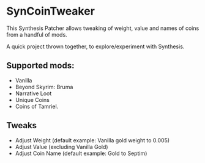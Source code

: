 # SynCoinTweaker
This Synthesis Patcher allows tweaking of weight, value and names of coins from a handful of mods.

A quick project thrown together, to explore/experiment with Synthesis.

## Supported mods:
- Vanilla
- Beyond Skyrim: Bruma
- Narrative Loot
- Unique Coins
- Coins of Tamriel.

## Tweaks
- Adjust Weight (default example: Vanilla gold weight to 0.005)
- Adjust Value (excluding Vanilla Gold)
- Adjust Coin Name (default example: Gold to Septim)
